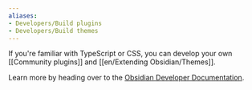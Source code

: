 ```yaml
---
aliases:
- Developers/Build plugins
- Developers/Build themes
---
```


If you're familiar with TypeScript or CSS, you can develop your own [[Community plugins]] and [[en/Extending Obsidian/Themes]]. 

Learn more by heading over to the [Obsidian Developer Documentation](https://docs.obsidian.md).